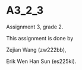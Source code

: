 # A3_2_3

Assignment 3, grade 2.

This assignment is done by
 
 Zejian Wang (zw222bb), 
 
 Erik Wen Han Sun (es225ki).




